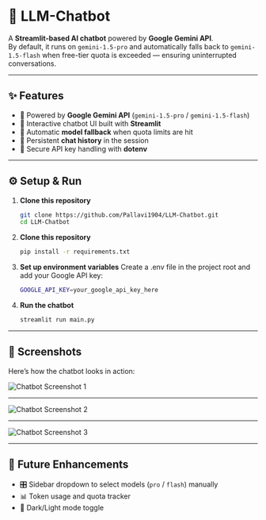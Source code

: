 # 🤖 LLM-Chatbot

A **Streamlit-based AI chatbot** powered by **Google Gemini API**.  
By default, it runs on `gemini-1.5-pro` and automatically falls back to `gemini-1.5-flash` when free-tier quota is exceeded — ensuring uninterrupted conversations.

---

## ✨ Features
- 🚀 Powered by **Google Gemini API** (`gemini-1.5-pro` / `gemini-1.5-flash`) 
- 💬 Interactive chatbot UI built with **Streamlit**  
- 🔄 Automatic **model fallback** when quota limits are hit  
- 📝 Persistent **chat history** in the session  
- 🔑 Secure API key handling with **dotenv** 

---

## ⚙️ Setup & Run

1. **Clone this repository**
   ```bash
   git clone https://github.com/Pallavi1904/LLM-Chatbot.git
   cd LLM-Chatbot
2. **Clone this repository**
   ```bash
   pip install -r requirements.txt
3. **Set up environment variables**
   Create a .env file in the project root and add your Google API key:
   ```bash
   GOOGLE_API_KEY=your_google_api_key_here
4. **Run the chatbot**
   ```bash
   streamlit run main.py

---

## 📸 Screenshots

Here’s how the chatbot looks in action:

![Chatbot Screenshot 1](Images/mlllll1.png)  

---

![Chatbot Screenshot 2](Images/mllll2.png)  


---

![Chatbot Screenshot 3](Images/mllll3.png)  




---

## 🚀 Future Enhancements
- 🎛️ Sidebar dropdown to select models (`pro` / `flash`) manually  
- 📊 Token usage and quota tracker  
- 🌙 Dark/Light mode toggle  


   

